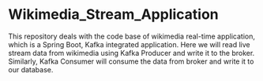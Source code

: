 # Wikimedia_Stream_Application
This repository deals with the code base of wikimedia real-time application, which is a Spring Boot, Kafka integrated application. Here we will read live stream data from wikimedia using Kafka Producer and write it to the broker. Similarly, Kafka Consumer will consume the data from broker and write it to our database.
